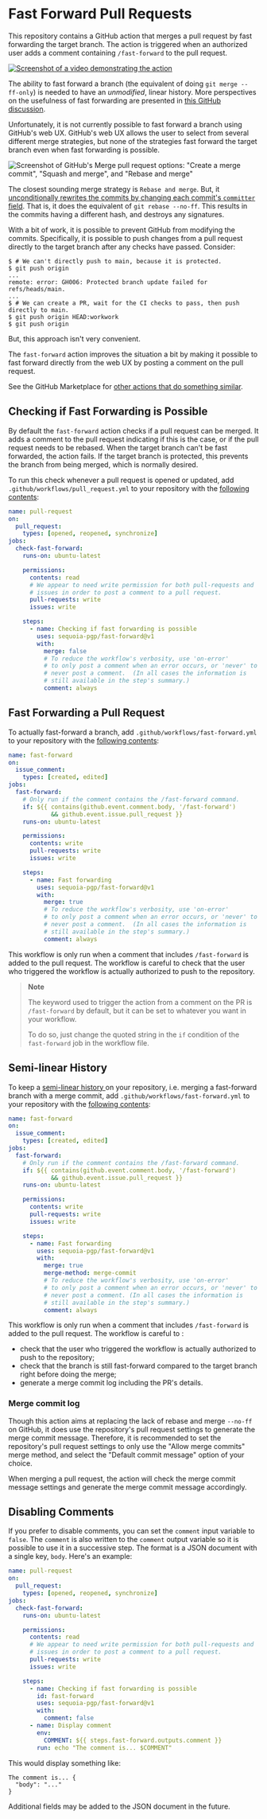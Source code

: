 # Fast Forward Pull Requests

This repository contains a GitHub action that merges a pull request by
fast forwarding the target branch.  The action is triggered when an
authorized user adds a comment containing `/fast-forward` to the pull
request.

[![Screenshot of a video demonstrating the action](assets/demo-youtube-screenshot.jpg)](https://www.youtube.com/watch?v=AXUtUdH6zrw)

The ability to fast forward a branch (the equivalent of doing `git
merge --ff-only`) is needed to have an *unmodified*, linear history.
More perspectives on the usefulness of fast forwarding are presented
in [this GitHub
discussion](https://github.com/orgs/community/discussions/4618).

Unfortunately, it is not currently possible to fast forward a branch
using GitHub's web UX.  GitHub's web UX allows the user to select from
several different merge strategies, but none of the strategies fast
forward the target branch even when fast forwarding is possible.

![Screenshot of GitHub's Merge pull request options: "Create a merge
  commit", "Squash and merge", and "Rebase and
  merge"](assets/merge-pull-request.jpg)

The closest sounding merge strategy is `Rebase and merge`.  But, it
[unconditionally rewrites the commits by changing each commit's
`committer`
field](https://docs.github.com/en/repositories/configuring-branches-and-merges-in-your-repository/configuring-pull-request-merges/about-merge-methods-on-github#rebasing-and-merging-your-commits).
That is, it does the equivalent of `git rebase --no-ff`.  This results
in the commits having a different hash, and destroys any signatures.

With a bit of work, it is possible to prevent GitHub from modifying
the commits.  Specifically, it is possible to push changes from a pull
request directly to the target branch after any checks have passed.
Consider:

```shell
$ # We can't directly push to main, because it is protected.
$ git push origin
...
remote: error: GH006: Protected branch update failed for refs/heads/main.
...
$ # We can create a PR, wait for the CI checks to pass, then push directly to main.
$ git push origin HEAD:workwork
$ git push origin
```

But, this approach isn't very convenient.

The `fast-forward` action improves the situation a bit by making it
possible to fast forward directly from the web UX by posting a comment
on the pull request.

See the GitHub Marketplace for [other actions that do something
similar](https://github.com/marketplace?type=actions&query=fast+forward).

## Checking if Fast Forwarding is Possible

By default the `fast-forward` action checks if a pull request can be
merged.  It adds a comment to the pull request indicating if this is
the case, or if the pull request needs to be rebased.  When the target
branch can't be fast forwarded, the action fails.  If the target
branch is protected, this prevents the branch from being merged, which
is normally desired.

To run this check whenever a pull request is opened or updated, add
`.github/workflows/pull_request.yml` to your repository with the
[following contents](.github/workflows/pull_request.yml):

```yaml
name: pull-request
on:
  pull_request:
    types: [opened, reopened, synchronize]
jobs:
  check-fast-forward:
    runs-on: ubuntu-latest

    permissions:
      contents: read
      # We appear to need write permission for both pull-requests and
      # issues in order to post a comment to a pull request.
      pull-requests: write
      issues: write

    steps:
      - name: Checking if fast forwarding is possible
        uses: sequoia-pgp/fast-forward@v1
        with:
          merge: false
          # To reduce the workflow's verbosity, use 'on-error'
          # to only post a comment when an error occurs, or 'never' to
          # never post a comment.  (In all cases the information is
          # still available in the step's summary.)
          comment: always
```

## Fast Forwarding a Pull Request

To actually fast-forward a branch, add
`.github/workflows/fast-forward.yml` to your repository with the
[following contents](.github/workflows/fast-forward.yml):

```yaml
name: fast-forward
on:
  issue_comment:
    types: [created, edited]
jobs:
  fast-forward:
    # Only run if the comment contains the /fast-forward command.
    if: ${{ contains(github.event.comment.body, '/fast-forward')
            && github.event.issue.pull_request }}
    runs-on: ubuntu-latest

    permissions:
      contents: write
      pull-requests: write
      issues: write

    steps:
      - name: Fast forwarding
        uses: sequoia-pgp/fast-forward@v1
        with:
          merge: true
          # To reduce the workflow's verbosity, use 'on-error'
          # to only post a comment when an error occurs, or 'never' to
          # never post a comment.  (In all cases the information is
          # still available in the step's summary.)
          comment: always
```

This workflow is only run when a comment that includes `/fast-forward`
is added to the pull request.  The workflow is careful to check that
the user who triggered the workflow is actually authorized to push to
the repository.

> **Note**
>
> The keyword used to trigger the action from a comment on the PR is
> `/fast-forward` by default, but it can be set to whatever you want in your
> workflow.
>
> To do so, just change the quoted string in the `if` condition of the
> `fast-forward` job in the workflow file.

## Semi-linear History

To keep a [semi-linear history
](https://devblogs.microsoft.com/devops/pull-requests-with-rebase/#semi-linear-merge)
on your repository, i.e. merging a fast-forward branch with a merge
commit, add `.github/workflows/fast-forward.yml` to your repository
with the [following contents](.github/workflows/fast-forward.yml):

```yaml
name: fast-forward
on:
  issue_comment:
    types: [created, edited]
jobs:
  fast-forward:
    # Only run if the comment contains the /fast-forward command.
    if: ${{ contains(github.event.comment.body, '/fast-forward')
            && github.event.issue.pull_request }}
    runs-on: ubuntu-latest

    permissions:
      contents: write
      pull-requests: write
      issues: write

    steps:
      - name: Fast forwarding
        uses: sequoia-pgp/fast-forward@v1
        with:
          merge: true
          merge-method: merge-commit
          # To reduce the workflow's verbosity, use 'on-error'
          # to only post a comment when an error occurs, or 'never' to
          # never post a comment. (In all cases the information is
          # still available in the step's summary.)
          comment: always
```

This workflow is only run when a comment that includes `/fast-forward`
is added to the pull request. The workflow is careful to :
* check that the user who triggered the workflow is actually authorized to
  push to the repository;
* check that the branch is still fast-forward compared to the target branch
  right before doing the merge;
* generate a merge commit log including the PR's details.

### Merge commit log

Though this action aims at replacing the lack of rebase and merge `--no-ff` on
GitHub, it does use the repository's pull request settings to generate the merge
commit message. Therefore, it is recommended to set the repository's pull request
settings to only use the "Allow merge commits" merge method, and select the
"Default commit message" option of your choice.

When merging a pull request, the action will check the merge commit message
settings and generate the merge commit message accordingly.

## Disabling Comments

If you prefer to disable comments, you can set the `comment` input
variable to `false`.  The `comment` is also written to the `comment`
output variable so it is possible to use it in a successive step.  The
format is a JSON document with a single key, `body`.  Here's an
example:

```yaml
name: pull-request
on:
  pull_request:
    types: [opened, reopened, synchronize]
jobs:
  check-fast-forward:
    runs-on: ubuntu-latest

    permissions:
      contents: read
      # We appear to need write permission for both pull-requests and
      # issues in order to post a comment to a pull request.
      pull-requests: write
      issues: write

    steps:
      - name: Checking if fast forwarding is possible
        id: fast-forward
        uses: sequoia-pgp/fast-forward@v1
        with:
          comment: false
      - name: Display comment
        env:
          COMMENT: ${{ steps.fast-forward.outputs.comment }}
        run: echo "The comment is... $COMMENT"
```

This would display something like:

```text
The comment is... {
  "body": "..."
}
```

Additional fields may be added to the JSON document in the future.
